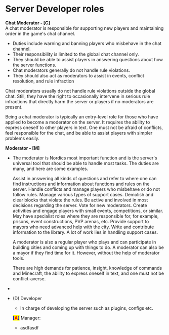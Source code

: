 # Server Developer roles

**Chat Moderator - **<mark style="color:blue;">**\[C]**</mark> \
A chat moderator is responsible for supporting new players and maintaining order in the game's chat channel.

* Duties include warning and banning players who misbehave in the chat channel.
* Their responsibility is limited to the global chat channel only.
* They should be able to assist players in answering questions about how the server functions.
* Chat moderators generally do not handle rule violations.&#x20;
* They should also act as moderators to assist in events, conflict resolution, and rule infraction

&#x20;Chat moderators usually do not handle rule violations outside the global chat. Still, they have the right to occasionally intervene in serious rule infractions that directly harm the server or players if no moderators are present.

Being a chat moderator is typically an entry-level role for those who have applied to become a moderator on the server. It requires the ability to express oneself to other players in text. One must not be afraid of conflicts, feel responsible for the chat, and be able to assist players with simpler problems easily.

**Moderator - **<mark style="color:blue;">**\[M]**</mark>&#x20;

*   The moderator is Nordics most important function and is the server's universal tool that should be able to handle most tasks. The duties are many, and here are some examples.

    Assist in answering all kinds of questions and refer to where one can find instructions and information about functions and rules on the server. Handle conflicts and manage players who misbehave or do not follow rules. Manage various types of support cases. Demolish and clear blocks that violate the rules. Be active and involved in most decisions regarding the server. Vote for new moderators. Create activities and engage players with small events, competitions, or similar. May have specialist roles where they are responsible for, for example, prisons, event constructions, PVP arenas, etc. Provide support to mayors who need advanced help with the city. Write and contribute information to the library. A lot of work lies in handling support cases.

    A moderator is also a regular player who plays and can participate in building cities and coming up with things to do. A moderator can also be a mayor if they find time for it. However, without the help of moderator tools.

    There are high demands for patience, insight, knowledge of commands and Minecraft, the ability to express oneself in text, and one must not be conflict-averse.
*
*   (D) Developer

    * In charge of developing the server such as plugins, configs etc.&#x20;

    <mark style="color:blue;">**\[**</mark><mark style="color:red;">**A**</mark><mark style="color:blue;">**]**</mark> Manager:&#x20;

    * asdfasdf
